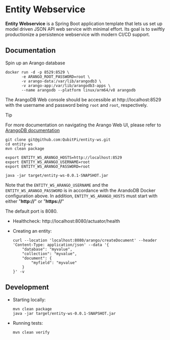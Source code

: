 Entity Webservice
=================

__Entity Webservice__ is a Spring Boot application template that lets us set up model driven JSON API web service with
minimal effort. Its goal is to swiftly productionize a persistence webservice with modern CI/CD support.

Documentation
-------------

Spin up an Arango database

```console
docker run -d -p 8529:8529 \
       -e ARANGO_ROOT_PASSWORD=root \
       -v arango-data:/var/lib/arangodb3 \
       -v arango-app:/var/lib/arangodb3-apps \
       --name arangodb --platform linux/arm64/v8 arangodb
```

The ArangoDB Web console should be accessible at http://localhost:8529 with the username and password being `root` and
`root`, respectively.

> [!TIP]
>
> For more documentation on navigating the Arango Web UI, please refer to
> [ArangoDB documentation](https://arango.qubitpi.org/stable/components/web-interface/)

```console
git clone git@github.com:QubitPi/entity-ws.git
cd entity-ws
mvn clean package

export ENTITY_WS_ARANGO_HOSTS=http://localhost:8529
export ENTITY_WS_ARANGO_USERNAME=root
export ENTITY_WS_ARANGO_PASSWORD=root

java -jar target/entity-ws-0.0.1-SNAPSHOT.jar
```

Note that the `ENTITY_WS_ARANGO_USERNAME` and the `ENTITY_WS_ARANGO_PASSWORD` is in accordance with the ArandoDB Docker
configuration above. In addition, `ENTITY_WS_ARANGO_HOSTS` must start with either "__http://__" or "__https://__"

The default port is 8080.

- Healthcheck: http://localhost:8080/actuator/health
- Creating an entity:

  ```console
  curl --location 'localhost:8080/arango/createDocument' --header 'Content-Type: application/json' --data '{
      "database": "myvalue",
      "collection": "myvalue",
      "document": {
          "myfield": "myvalue"
      }
  }' -v
  ```

Development
-----------

- Starting locally:

  ```console
  mvn clean package
  java -jar target/entity-ws-0.0.1-SNAPSHOT.jar
  ```

- Running tests:

  ```console
  mvn clean verify
  ```
